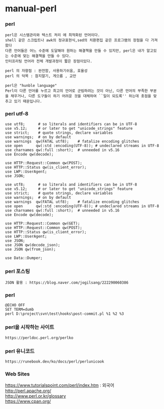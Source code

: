 # manual-perl


### perl
```
perl은 시스템관리와 텍스트 처리 에 최적화된 언어이다.
shell 같은 스크립트나 awk의 정규표현식,sed의 치환편집 같은 프로그램의 장점을 다 가져왔다
다른 언어들은 어느 수준에 도달해야 원하는 해결책을 만들 수 있지만, perl은 내가 알고있는 수준에 맞는 해결책을 만들 수 있다.
인터프리팅 언어라 전체 개발과정이 짧은 장점이있다.

perl 의 자향점 : 완전함, 사용하기쉬움, 효율성
perl 의 덕목 : 참지말기, 게으름 , 교만

perl은 "hunble language"
Perl이 다른 언어를 누르고 최고의 언어로 군림하려는 것이 아닌, 다른 언어의 부족한 부분을 채우거나, 다른 도구들이 하기 어려운 것을 대체하여 ``일이 되도록'' 하는데 촛점을 맞추고 있기 때문입니다.
```

### perl utf-8
```
use utf8;      # so literals and identifiers can be in UTF-8
use v5.12;     # or later to get "unicode_strings" feature
use strict;    # quote strings, declare variables
use warnings;  # on by default
use warnings  qw(FATAL utf8);    # fatalize encoding glitches
use open      qw(:std :encoding(UTF-8)); # undeclared streams in UTF-8
use charnames qw(:full :short);  # unneeded in v5.16
use Encode qw(decode);

use HTTP::Request::Common qw(POST);
use HTTP::Status qw(is_client_error);
use LWP::UserAgent;
use JSON;
```

```
use utf8;      # so literals and identifiers can be in UTF-8
use v5.12;     # or later to get "unicode_strings" feature
use strict;    # quote strings, declare variables
use warnings;  # on by default
use warnings  qw(FATAL utf8);    # fatalize encoding glitches
use open      qw(:std :encoding(UTF-8)); # undeclared streams in UTF-8
use charnames qw(:full :short);  # unneeded in v5.16
use Encode qw(decode);

use HTTP::Request::Common qw(GET);
use HTTP::Request::Common qw(POST);
use HTTP::Status qw(is_client_error);
use LWP::UserAgent;
use JSON;
use JSON qw(decode_json);
use JSON qw(from_json);

use Data::Dumper;
```

### perl 포스팅
```
JSON 활용 : https://blog.naver.com/jogilsang/222290060386
```

### perl 
```
@ECHO OFF
SET TERM=dumb
perl D:\project\svn\test\hooks\post-commit.pl %1 %2 %3
```

### perl을 시작하는 사이트
```
https://perldoc.perl.org/perlko
```

### perl 유니코드
```
https://runebook.dev/ko/docs/perl/perlunicook
```

### Web Sites
https://www.tutorialspoint.com/perl/index.htm  : 외국어
http://perl.apache.org/   
http://www.perl.or.kr/glossary   
https://www.cpan.org/   

